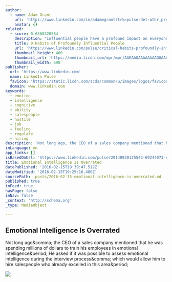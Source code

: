 ```yaml
---
author:
  - name: Adam Grant
    url: 'https://www.linkedin.com/in/adammgrant?trk=pulse-det-athr_prof-art_hdr'
    avatar: {}
related:
  - score: 0.6368320584
    description: "Influential people have a profound impact on everyone they encounter. Yet, they achieve this only because they exert so much influence inside, on themselves. We see only their outside. We see them innovate, speak their mind, and propel themselves forward toward bigger and better things. And, yet, we're missing the best part."
    title: 9 Habits of Profoundly Influential People
    url: 'https://www.linkedin.com/pulse/critical-habits-profoundly-influential-people-dr-travis-bradberry'
    thumbnail_height: 400
    thumbnail_url: 'https://media.licdn.com/mpr/mpr/AAEAAQAAAAAAAAOGAAAAJGU1ZDRlNzg3LTkxMzYtNGIzOC1iNjEwLTk0ZmI5MzFlYzljOQ.jpg'
    thumbnail_width: 698
publisher:
  url: 'https://www.linkedin.com'
  name: LinkedIn Pulse
  favicon: 'https://static.licdn.com/scds/common/u/images/logos/favicons/v1/favicon.ico'
  domain: www.linkedin.com
keywords:
  - emotion
  - intelligence
  - cognitive
  - ability
  - salespeople
  - hostile
  - job
  - feeling
  - regulate
  - hiring
description: 'Not long ago, the CEO of a sales company mentioned that he was spending millions of dollars to train his employees in emotional intelligence. He asked if it was possible to assess emotional intelligence during the interview process, which would allow him to hire salespeople who already excelled in this area.'
inLanguage: en
app_links: []
isBasedOnUrl: 'https://www.linkedin.com/pulse/20140930125543-69244073-emotional-intelligence-is-overrated?_mSplash=1'
title: Emotional Intelligence Is Overrated
datePublished: '2016-02-15T19:39:47.512Z'
dateModified: '2016-02-15T19:25:16.486Z'
sourcePath: _posts/2016-02-15-emotional-intelligence-is-overrated.md
published: true
inFeed: true
hasPage: false
inNav: false
_context: 'http://schema.org'
_type: MediaObject

---
```

<article style=""><h1>Emotional Intelligence Is Overrated</h1><p>Not long ago&amp;comma; the CEO of a sales company mentioned that he was spending millions of dollars to train his employees in emotional intelligence&amp;period; He asked if it was possible to assess emotional intelligence during the interview process&amp;comma; which would allow him to hire salespeople who already excelled in this area&amp;period;</p><img src="https://media.licdn.com/mpr/mpr/p/7/005/08c/1da/120ca7c.jpg" /></article>